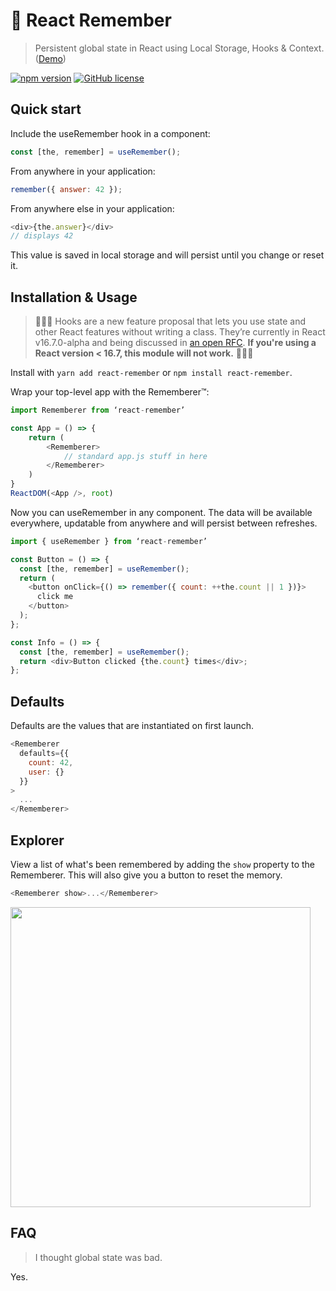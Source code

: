 # 🤔 React Remember

> Persistent global state in React using Local Storage, Hooks & Context. ([Demo](https://codesandbox.io/s/nnvzpkjxj))

[![npm version](https://badge.fury.io/js/react-remember.svg)](https://badge.fury.io/js/react-remember) [![GitHub license](https://img.shields.io/github/license/Naereen/StrapDown.js.svg)](https://github.com/Naereen/StrapDown.js/blob/master/LICENSE)

## Quick start

Include the useRemember hook in a component:

```js
const [the, remember] = useRemember();
```

From anywhere in your application:

```js
remember({ answer: 42 });
```

From anywhere else in your application:

```js
<div>{the.answer}</div>
// displays 42
```

This value is saved in local storage and will persist until you change or reset it.

## Installation & Usage

> 🚨🚨🚨 Hooks are a new feature proposal that lets you use state and other React features without writing a class. They’re currently in React v16.7.0-alpha and being discussed in [an open RFC](https://github.com/reactjs/rfcs/pull/68). **If you're using a React version < 16.7, this module will not work.** 🚨🚨🚨

Install with `yarn add react-remember` or `npm install react-remember`.

Wrap your top-level app with the Rememberer™:

```js
import Rememberer from ‘react-remember’

const App = () => {
    return (
        <Rememberer>
            // standard app.js stuff in here
        </Rememberer>
    )
}
ReactDOM(<App />, root)
```

Now you can useRemember in any component. The data will be available everywhere, updatable from anywhere and will persist between refreshes.

```js
import { useRemember } from ‘react-remember’

const Button = () => {
  const [the, remember] = useRemember();
  return (
    <button onClick={() => remember({ count: ++the.count || 1 })}>
      click me
    </button>
  );
};

const Info = () => {
  const [the, remember] = useRemember();
  return <div>Button clicked {the.count} times</div>;
};
```

## Defaults

Defaults are the values that are instantiated on first launch. 

```js
<Rememberer
  defaults={{
    count: 42,
    user: {}
  }}
>
  ...
</Rememberer>
```

## Explorer

View a list of what's been remembered by adding the `show` property to the Rememberer. This will also give you a button to reset the memory.

```js
<Rememberer show>...</Rememberer>
```
<img src="https://i.imgur.com/VTqPMZG.png" width="480px" />


## FAQ

> I thought global state was bad.

Yes.
